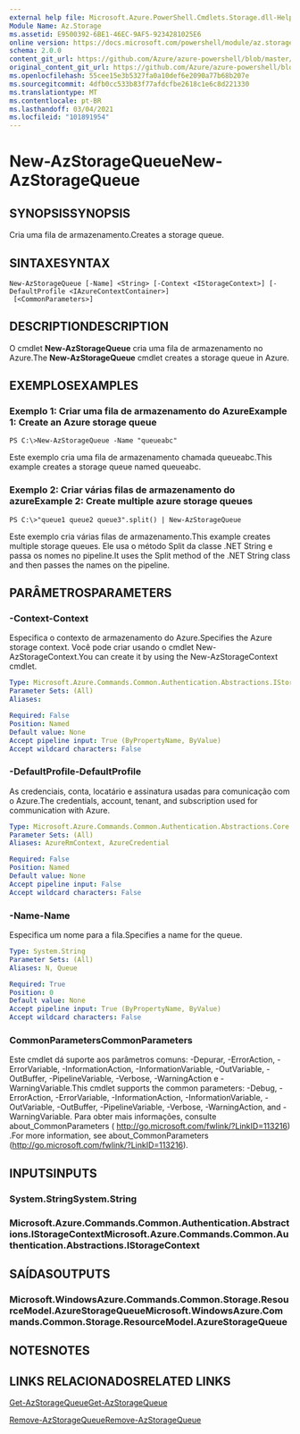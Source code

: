 ```yaml
---
external help file: Microsoft.Azure.PowerShell.Cmdlets.Storage.dll-Help.xml
Module Name: Az.Storage
ms.assetid: E9500392-6BE1-46EC-9AF5-9234281025E6
online version: https://docs.microsoft.com/powershell/module/az.storage/new-azstoragequeue
schema: 2.0.0
content_git_url: https://github.com/Azure/azure-powershell/blob/master/src/Storage/Storage.Management/help/New-AzStorageQueue.md
original_content_git_url: https://github.com/Azure/azure-powershell/blob/master/src/Storage/Storage.Management/help/New-AzStorageQueue.md
ms.openlocfilehash: 55cee15e3b5327fa0a10def6e2090a77b68b207e
ms.sourcegitcommit: 4dfb0cc533b83f77afdcfbe2618c1e6c8d221330
ms.translationtype: MT
ms.contentlocale: pt-BR
ms.lasthandoff: 03/04/2021
ms.locfileid: "101891954"
---
```

# <span data-ttu-id="6c712-101">New-AzStorageQueue</span><span class="sxs-lookup"><span data-stu-id="6c712-101">New-AzStorageQueue</span></span>

## <span data-ttu-id="6c712-102">SYNOPSIS</span><span class="sxs-lookup"><span data-stu-id="6c712-102">SYNOPSIS</span></span>
<span data-ttu-id="6c712-103">Cria uma fila de armazenamento.</span><span class="sxs-lookup"><span data-stu-id="6c712-103">Creates a storage queue.</span></span>

## <span data-ttu-id="6c712-104">SINTAXE</span><span class="sxs-lookup"><span data-stu-id="6c712-104">SYNTAX</span></span>

```
New-AzStorageQueue [-Name] <String> [-Context <IStorageContext>] [-DefaultProfile <IAzureContextContainer>]
 [<CommonParameters>]
```

## <span data-ttu-id="6c712-105">DESCRIPTION</span><span class="sxs-lookup"><span data-stu-id="6c712-105">DESCRIPTION</span></span>
<span data-ttu-id="6c712-106">O cmdlet **New-AzStorageQueue** cria uma fila de armazenamento no Azure.</span><span class="sxs-lookup"><span data-stu-id="6c712-106">The **New-AzStorageQueue** cmdlet creates a storage queue in Azure.</span></span>

## <span data-ttu-id="6c712-107">EXEMPLOS</span><span class="sxs-lookup"><span data-stu-id="6c712-107">EXAMPLES</span></span>

### <span data-ttu-id="6c712-108">Exemplo 1: Criar uma fila de armazenamento do Azure</span><span class="sxs-lookup"><span data-stu-id="6c712-108">Example 1: Create an Azure storage queue</span></span>
```
PS C:\>New-AzStorageQueue -Name "queueabc"
```

<span data-ttu-id="6c712-109">Este exemplo cria uma fila de armazenamento chamada queueabc.</span><span class="sxs-lookup"><span data-stu-id="6c712-109">This example creates a storage queue named queueabc.</span></span>

### <span data-ttu-id="6c712-110">Exemplo 2: Criar várias filas de armazenamento do azure</span><span class="sxs-lookup"><span data-stu-id="6c712-110">Example 2: Create multiple azure storage queues</span></span>
```
PS C:\>"queue1 queue2 queue3".split() | New-AzStorageQueue
```

<span data-ttu-id="6c712-111">Este exemplo cria várias filas de armazenamento.</span><span class="sxs-lookup"><span data-stu-id="6c712-111">This example creates multiple storage queues.</span></span>
<span data-ttu-id="6c712-112">Ele usa o método Split da classe .NET String e passa os nomes no pipeline.</span><span class="sxs-lookup"><span data-stu-id="6c712-112">It uses the Split method of the .NET String class and then passes the names on the pipeline.</span></span>

## <span data-ttu-id="6c712-113">PARÂMETROS</span><span class="sxs-lookup"><span data-stu-id="6c712-113">PARAMETERS</span></span>

### <span data-ttu-id="6c712-114">-Context</span><span class="sxs-lookup"><span data-stu-id="6c712-114">-Context</span></span>
<span data-ttu-id="6c712-115">Especifica o contexto de armazenamento do Azure.</span><span class="sxs-lookup"><span data-stu-id="6c712-115">Specifies the Azure storage context.</span></span>
<span data-ttu-id="6c712-116">Você pode criar usando o cmdlet New-AzStorageContext.</span><span class="sxs-lookup"><span data-stu-id="6c712-116">You can create it by using the New-AzStorageContext cmdlet.</span></span>

```yaml
Type: Microsoft.Azure.Commands.Common.Authentication.Abstractions.IStorageContext
Parameter Sets: (All)
Aliases:

Required: False
Position: Named
Default value: None
Accept pipeline input: True (ByPropertyName, ByValue)
Accept wildcard characters: False
```

### <span data-ttu-id="6c712-117">-DefaultProfile</span><span class="sxs-lookup"><span data-stu-id="6c712-117">-DefaultProfile</span></span>
<span data-ttu-id="6c712-118">As credenciais, conta, locatário e assinatura usadas para comunicação com o Azure.</span><span class="sxs-lookup"><span data-stu-id="6c712-118">The credentials, account, tenant, and subscription used for communication with Azure.</span></span>

```yaml
Type: Microsoft.Azure.Commands.Common.Authentication.Abstractions.Core.IAzureContextContainer
Parameter Sets: (All)
Aliases: AzureRmContext, AzureCredential

Required: False
Position: Named
Default value: None
Accept pipeline input: False
Accept wildcard characters: False
```

### <span data-ttu-id="6c712-119">-Name</span><span class="sxs-lookup"><span data-stu-id="6c712-119">-Name</span></span>
<span data-ttu-id="6c712-120">Especifica um nome para a fila.</span><span class="sxs-lookup"><span data-stu-id="6c712-120">Specifies a name for the queue.</span></span>

```yaml
Type: System.String
Parameter Sets: (All)
Aliases: N, Queue

Required: True
Position: 0
Default value: None
Accept pipeline input: True (ByPropertyName, ByValue)
Accept wildcard characters: False
```

### <span data-ttu-id="6c712-121">CommonParameters</span><span class="sxs-lookup"><span data-stu-id="6c712-121">CommonParameters</span></span>
<span data-ttu-id="6c712-122">Este cmdlet dá suporte aos parâmetros comuns: -Depurar, -ErrorAction, -ErrorVariable, -InformationAction, -InformationVariable, -OutVariable, -OutBuffer, -PipelineVariable, -Verbose, -WarningAction e -WarningVariable.</span><span class="sxs-lookup"><span data-stu-id="6c712-122">This cmdlet supports the common parameters: -Debug, -ErrorAction, -ErrorVariable, -InformationAction, -InformationVariable, -OutVariable, -OutBuffer, -PipelineVariable, -Verbose, -WarningAction, and -WarningVariable.</span></span> <span data-ttu-id="6c712-123">Para obter mais informações, consulte about_CommonParameters ( http://go.microsoft.com/fwlink/?LinkID=113216) .</span><span class="sxs-lookup"><span data-stu-id="6c712-123">For more information, see about_CommonParameters (http://go.microsoft.com/fwlink/?LinkID=113216).</span></span>

## <span data-ttu-id="6c712-124">INPUTS</span><span class="sxs-lookup"><span data-stu-id="6c712-124">INPUTS</span></span>

### <span data-ttu-id="6c712-125">System.String</span><span class="sxs-lookup"><span data-stu-id="6c712-125">System.String</span></span>

### <span data-ttu-id="6c712-126">Microsoft.Azure.Commands.Common.Authentication.Abstractions.IStorageContext</span><span class="sxs-lookup"><span data-stu-id="6c712-126">Microsoft.Azure.Commands.Common.Authentication.Abstractions.IStorageContext</span></span>

## <span data-ttu-id="6c712-127">SAÍDAS</span><span class="sxs-lookup"><span data-stu-id="6c712-127">OUTPUTS</span></span>

### <span data-ttu-id="6c712-128">Microsoft.WindowsAzure.Commands.Common.Storage.ResourceModel.AzureStorageQueue</span><span class="sxs-lookup"><span data-stu-id="6c712-128">Microsoft.WindowsAzure.Commands.Common.Storage.ResourceModel.AzureStorageQueue</span></span>

## <span data-ttu-id="6c712-129">NOTES</span><span class="sxs-lookup"><span data-stu-id="6c712-129">NOTES</span></span>

## <span data-ttu-id="6c712-130">LINKS RELACIONADOS</span><span class="sxs-lookup"><span data-stu-id="6c712-130">RELATED LINKS</span></span>

[<span data-ttu-id="6c712-131">Get-AzStorageQueue</span><span class="sxs-lookup"><span data-stu-id="6c712-131">Get-AzStorageQueue</span></span>](./Get-AzStorageQueue.md)

[<span data-ttu-id="6c712-132">Remove-AzStorageQueue</span><span class="sxs-lookup"><span data-stu-id="6c712-132">Remove-AzStorageQueue</span></span>](./Remove-AzStorageQueue.md)


